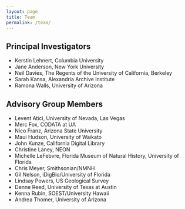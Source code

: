 ```yaml
---
layout: page
title: Team
permalink: /team/
---
```


## Principal Investigators
- Kerstin Lehnert, Columbia University
- Jane Anderson, New York University
- Neil Davies, The Regents of the University of California, Berkeley
- Sarah Kansa, Alexandria Archive Institute
- Ramona Walls, University of Arizona

## Advisory Group Members
- Levent Atici, University of Nevada, Las Vegas
- Merc Fox, CODATA at UA
- Nico Franz, Arizona State University
- Maui Hudson, University of Waikato
- John Kunze, California Digital Library
- Christine Laney, NEON
- Michelle LeFebvre, Florida Museum of Natural History, University of Florida
- Chris Meyer, Smithsonian/NMNH
- Gil Nelson, iDigBio/University of Florida
- Lindsay Powers, US Geological Survey
- Denne Reed, University of Texas at Austin
- Kenna Rubin, SOEST/University Hawaii
- Andrea Thomer, University of Arizona
